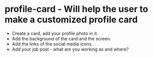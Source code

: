 # profile-card - Will help the user to make a customized profile card

- Create a card, add your profile photo in it.
- Add the background of the card and the screen.
- Add the links of the social media icons.
- Add your job post - what are you working as and where?
